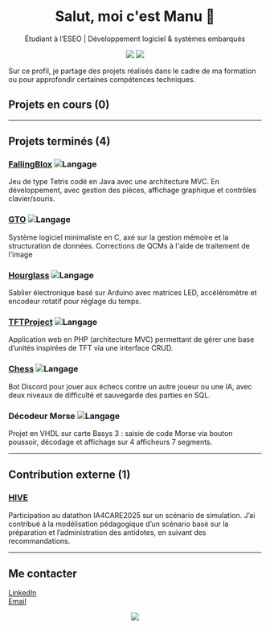 <h1 align="center">Salut, moi c'est Manu 👋</h1>
<p align="center">
Étudiant à l’ESEO | Développement logiciel & systèmes embarqués

<p align="center">
  <img src="https://img.shields.io/badge/Langages-Python%2C%20PHP%2C%20Java%2C%20C%2C%20VHDL-lightgrey" />
  <img src="https://img.shields.io/badge/Logiciels-Visual%20Studio%20Code%2C%20PhpStorm%2C%20IntelliJ%20IDEA%2C%20CLion%2C%20MySQL%20Workbench-lightblue" />
</p>
 
Sur ce profil, je partage des projets réalisés dans le cadre de ma formation ou pour approfondir certaines compétences techniques.  

## Projets en cours (0)

---

## Projets terminés (4)


### [FallingBlox](https://github.com/M4nu3k3/FallingBlox) ![Langage](https://img.shields.io/badge/Langage-Java-lightgrey)
Jeu de type Tetris codé en Java avec une architecture MVC. En développement, avec gestion des pièces, affichage graphique et contrôles clavier/souris.

### [GTO](https://github.com/M4nu3k3/GTO) ![Langage](https://img.shields.io/badge/Langages-C%2C%20Python-lightgrey)
Système logiciel minimaliste en C, axé sur la gestion mémoire et la structuration de données. Corrections de QCMs à l'aide de traitement de l'image

### [Hourglass](https://github.com/M4nu3k3/Hourglass) ![Langage](https://img.shields.io/badge/Langage-C++-lightgrey)
Sablier électronique basé sur Arduino avec matrices LED, accéléromètre et encodeur rotatif pour réglage du temps.  

### [TFTProject](https://github.com/M4nu3k3/TFTProject) ![Langage](https://img.shields.io/badge/Langage-PHP-lightgrey)
Application web en PHP (architecture MVC) permettant de gérer une base d’unités inspirées de TFT via une interface CRUD.  

### [Chess](https://github.com/lSkyCraftl/Chess) ![Langage](https://img.shields.io/badge/Langage-Python-lightgrey)
Bot Discord pour jouer aux échecs contre un autre joueur ou une IA, avec deux niveaux de difficulté et sauvegarde des parties en SQL.  

### Décodeur Morse ![Langage](https://img.shields.io/badge/Langage-VHDL-lightgrey)
Projet en VHDL sur carte Basys 3 : saisie de code Morse via bouton poussoir, décodage et affichage sur 4 afficheurs 7 segments.

---

## Contribution externe (1)

### [HIVE](https://github.com/LucasMorize/HIVE)
Participation au datathon IA4CARE2025 sur un scénario de simulation.
J’ai contribué à la modélisation pédagogique d’un scénario basé sur la préparation et l’administration des antidotes, en suivant des recommandations.

---

## Me contacter

[LinkedIn](https://www.linkedin.com/in/ton-profil)  
[Email](mailto:ton.email@domain.com)

<p align="center">
  <img src="https://github-readme-stats.vercel.app/api?username=M4nu3k3&show_icons=true&theme=default&hide_title=true" />
</p>

